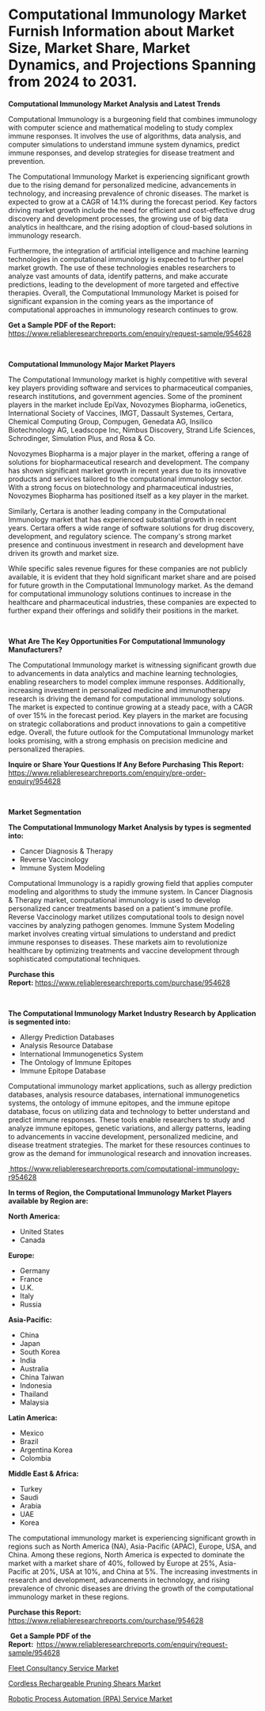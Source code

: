 <p><h1>Computational Immunology Market Furnish Information about Market Size, Market Share, Market Dynamics, and Projections Spanning from 2024 to 2031.</h1></p><p><strong>Computational Immunology Market Analysis and Latest Trends</strong></p>
<p><p>Computational Immunology is a burgeoning field that combines immunology with computer science and mathematical modeling to study complex immune responses. It involves the use of algorithms, data analysis, and computer simulations to understand immune system dynamics, predict immune responses, and develop strategies for disease treatment and prevention.</p><p>The Computational Immunology Market is experiencing significant growth due to the rising demand for personalized medicine, advancements in technology, and increasing prevalence of chronic diseases. The market is expected to grow at a CAGR of 14.1% during the forecast period. Key factors driving market growth include the need for efficient and cost-effective drug discovery and development processes, the growing use of big data analytics in healthcare, and the rising adoption of cloud-based solutions in immunology research.</p><p>Furthermore, the integration of artificial intelligence and machine learning technologies in computational immunology is expected to further propel market growth. The use of these technologies enables researchers to analyze vast amounts of data, identify patterns, and make accurate predictions, leading to the development of more targeted and effective therapies. Overall, the Computational Immunology Market is poised for significant expansion in the coming years as the importance of computational approaches in immunology research continues to grow.</p></p>
<p><strong>Get a Sample PDF of the Report:&nbsp;</strong> <a href="https://www.reliableresearchreports.com/enquiry/request-sample/954628">https://www.reliableresearchreports.com/enquiry/request-sample/954628</a></p>
<p>&nbsp;</p>
<p><strong>Computational Immunology Major Market Players</strong></p>
<p><p>The Computational Immunology market is highly competitive with several key players providing software and services to pharmaceutical companies, research institutions, and government agencies. Some of the prominent players in the market include EpiVax, Novozymes Biopharma, ioGenetics, International Society of Vaccines, IMGT, Dassault Systemes, Certara, Chemical Computing Group, Compugen, Genedata AG, Insilico Biotechnology AG, Leadscope Inc, Nimbus Discovery, Strand Life Sciences, Schrodinger, Simulation Plus, and Rosa & Co.</p><p>Novozymes Biopharma is a major player in the market, offering a range of solutions for biopharmaceutical research and development. The company has shown significant market growth in recent years due to its innovative products and services tailored to the computational immunology sector. With a strong focus on biotechnology and pharmaceutical industries, Novozymes Biopharma has positioned itself as a key player in the market.</p><p>Similarly, Certara is another leading company in the Computational Immunology market that has experienced substantial growth in recent years. Certara offers a wide range of software solutions for drug discovery, development, and regulatory science. The company's strong market presence and continuous investment in research and development have driven its growth and market size.</p><p>While specific sales revenue figures for these companies are not publicly available, it is evident that they hold significant market share and are poised for future growth in the Computational Immunology market. As the demand for computational immunology solutions continues to increase in the healthcare and pharmaceutical industries, these companies are expected to further expand their offerings and solidify their positions in the market.</p></p>
<p>&nbsp;</p>
<p><strong>What Are The Key Opportunities For Computational Immunology Manufacturers?</strong></p>
<p><p>The Computational Immunology market is witnessing significant growth due to advancements in data analytics and machine learning technologies, enabling researchers to model complex immune responses. Additionally, increasing investment in personalized medicine and immunotherapy research is driving the demand for computational immunology solutions. The market is expected to continue growing at a steady pace, with a CAGR of over 15% in the forecast period. Key players in the market are focusing on strategic collaborations and product innovations to gain a competitive edge. Overall, the future outlook for the Computational Immunology market looks promising, with a strong emphasis on precision medicine and personalized therapies.</p></p>
<p><strong>Inquire or Share Your Questions If Any Before Purchasing This Report:</strong> <a href="https://www.reliableresearchreports.com/enquiry/pre-order-enquiry/954628">https://www.reliableresearchreports.com/enquiry/pre-order-enquiry/954628</a></p>
<p>&nbsp;</p>
<p><strong>Market Segmentation</strong></p>
<p><strong>The Computational Immunology Market Analysis by types is segmented into:</strong></p>
<p><ul><li>Cancer Diagnosis & Therapy</li><li>Reverse Vaccinology</li><li>Immune System Modeling</li></ul></p>
<p><p>Computational Immunology is a rapidly growing field that applies computer modeling and algorithms to study the immune system. In Cancer Diagnosis & Therapy market, computational immunology is used to develop personalized cancer treatments based on a patient's immune profile. Reverse Vaccinology market utilizes computational tools to design novel vaccines by analyzing pathogen genomes. Immune System Modeling market involves creating virtual simulations to understand and predict immune responses to diseases. These markets aim to revolutionize healthcare by optimizing treatments and vaccine development through sophisticated computational techniques.</p></p>
<p><strong>Purchase this Report:&nbsp;</strong><a href="https://www.reliableresearchreports.com/purchase/954628">https://www.reliableresearchreports.com/purchase/954628</a></p>
<p>&nbsp;</p>
<p><strong>The Computational Immunology Market Industry Research by Application is segmented into:</strong></p>
<p><ul><li>Allergy Prediction Databases</li><li>Analysis Resource Database</li><li>International Immunogenetics System</li><li>The Ontology of Immune Epitopes</li><li>Immune Epitope Database</li></ul></p>
<p><p>Computational immunology market applications, such as allergy prediction databases, analysis resource databases, international immunogenetics systems, the ontology of immune epitopes, and the immune epitope database, focus on utilizing data and technology to better understand and predict immune responses. These tools enable researchers to study and analyze immune epitopes, genetic variations, and allergy patterns, leading to advancements in vaccine development, personalized medicine, and disease treatment strategies. The market for these resources continues to grow as the demand for immunological research and innovation increases.</p></p>
<p><a href="https://www.reliableresearchreports.com/computational-immunology-r954628">&nbsp;https://www.reliableresearchreports.com/computational-immunology-r954628</a></p>
<p><strong>In terms of Region, the Computational Immunology Market Players available by Region are:</strong></p>
<p>
    <p> <strong> North America: </strong>
        <ul>
            <li>United States</li>
            <li>Canada</li>
        </ul>
        </p> 
    <p> <strong> Europe: </strong>
        <ul>
            <li>Germany</li>
            <li>France</li>
            <li>U.K.</li>
            <li>Italy</li>
            <li>Russia</li>
        </ul>
        </p> 
    <p> <strong> Asia-Pacific: </strong>
        <ul>
            <li>China</li>
            <li>Japan</li>
            <li>South Korea</li>
            <li>India</li>
            <li>Australia</li>
            <li>China Taiwan</li>
            <li>Indonesia</li>
            <li>Thailand</li>
            <li>Malaysia</li>
        </ul>
        </p> 
    <p> <strong> Latin America: </strong>
        <ul>
            <li>Mexico</li>
            <li>Brazil</li>
            <li>Argentina Korea</li>
            <li>Colombia</li>
        </ul>
        </p> 
    <p> <strong> Middle East & Africa: </strong>
        <ul>
            <li>Turkey</li>
            <li>Saudi</li>
            <li>Arabia</li>
            <li>UAE</li>
            <li>Korea</li>
        </ul>
    </p>
    </p>
<p><p>The computational immunology market is experiencing significant growth in regions such as North America (NA), Asia-Pacific (APAC), Europe, USA, and China. Among these regions, North America is expected to dominate the market with a market share of 40%, followed by Europe at 25%, Asia-Pacific at 20%, USA at 10%, and China at 5%. The increasing investments in research and development, advancements in technology, and rising prevalence of chronic diseases are driving the growth of the computational immunology market in these regions.</p></p>
<p><strong>Purchase this Report: </strong><a href="https://www.reliableresearchreports.com/purchase/954628">https://www.reliableresearchreports.com/purchase/954628</a></p>
<p>&nbsp;<strong>Get a Sample PDF of the Report:&nbsp;&nbsp;</strong><a href="https://www.reliableresearchreports.com/enquiry/request-sample/954628">https://www.reliableresearchreports.com/enquiry/request-sample/954628</a></p>
<p><strong></strong></p>
<p><p><a href="https://www.linkedin.com/pulse/fleet-consultancy-service-market-outlook-industry-overview-aijnc">Fleet Consultancy Service Market</a></p><p><a href="https://www.linkedin.com/pulse/cordless-rechargeable-pruning-shears-market-furnishes-information-gwpwc">Cordless Rechargeable Pruning Shears Market</a></p><p><a href="https://www.linkedin.com/pulse/robotic-process-automation-rpa-service-market-exploring-a1d6c">Robotic Process Automation (RPA) Service Market</a></p></p>